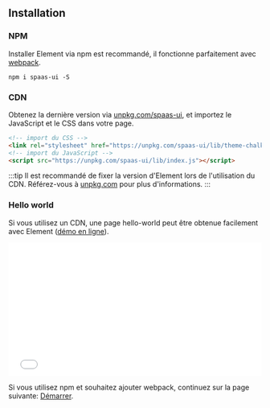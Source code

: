 ## Installation

### NPM

Installer Element via npm est recommandé, il fonctionne parfaitement avec [webpack](https://webpack.js.org/).

```shell
npm i spaas-ui -S
```

### CDN

Obtenez la dernière version via [unpkg.com/spaas-ui](https://unpkg.com/spaas-ui/), et importez le JavaScript et le CSS dans votre page.

```html
<!-- import du CSS -->
<link rel="stylesheet" href="https://unpkg.com/spaas-ui/lib/theme-chalk/index.css">
<!-- import du JavaScript -->
<script src="https://unpkg.com/spaas-ui/lib/index.js"></script>
```

:::tip
Il est recommandé de fixer la version d'Element lors de l'utilisation du CDN. Référez-vous à  [unpkg.com](https://unpkg.com) pour plus d'informations.
:::

### Hello world

Si vous utilisez un CDN, une page hello-world peut être obtenue facilement avec Element ([démo en ligne](https://codepen.io/ziyoung/pen/rRKYpd)).

<iframe height="265" style="width: 100%;" scrolling="no" title="Element demo" src="//codepen.io/ziyoung/embed/rRKYpd/?height=265&theme-id=light&default-tab=html" frameborder="no" allowtransparency="true" allowfullscreen="true">
  See the Pen <a href='https://codepen.io/ziyoung/pen/rRKYpd/'>Element demo</a> by hetech
  (<a href='https://codepen.io/ziyoung'>@ziyoung</a>) on <a href='https://codepen.io'>CodePen</a>.
</iframe>

Si vous utilisez npm et souhaitez ajouter webpack, continuez sur la page suivante: [Démarrer](/#/fr-FR/component/quickstart).
